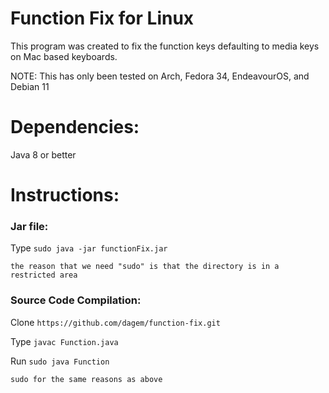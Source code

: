 # Function Fix for Linux
This program was created to fix the function keys defaulting to media keys on Mac based keyboards.

NOTE: This has only been tested on Arch, Fedora 34, EndeavourOS, and Debian 11

# Dependencies:
Java 8 or better

# Instructions:


### Jar file:

Type `sudo java -jar functionFix.jar`

    the reason that we need "sudo" is that the directory is in a restricted area


### Source Code Compilation:

Clone `https://github.com/dagem/function-fix.git`


Type `javac Function.java`


Run `sudo java Function`

    sudo for the same reasons as above
